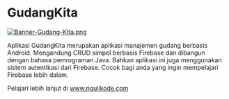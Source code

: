 # GudangKita

[![Banner-Gudang-Kita.png](https://i.postimg.cc/m23Jd1xF/Banner-Gudang-Kita.png)](https://postimg.cc/bsJmrJwz)

Aplikasi GudangKita merupakan aplikasi manajemen gudang berbasis Android. Mengandung CRUD simpel berbasis Firebase 
dan dibangun dengan bahasa pemrograman Java. Bahkan aplikasi ini juga menggunakan sistem autentikasi dari Firebase. 
Cocok bagi anda yang ingin mempelajari Firebase lebih dalam.  

Pelajari lebih lanjut di www.ngulikode.com
